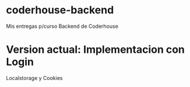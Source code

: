 # coderhouse-backend

Mis entregas p/curso Backend de Coderhouse

# Version actual: Implementacion con Login
Localstorage y Cookies
